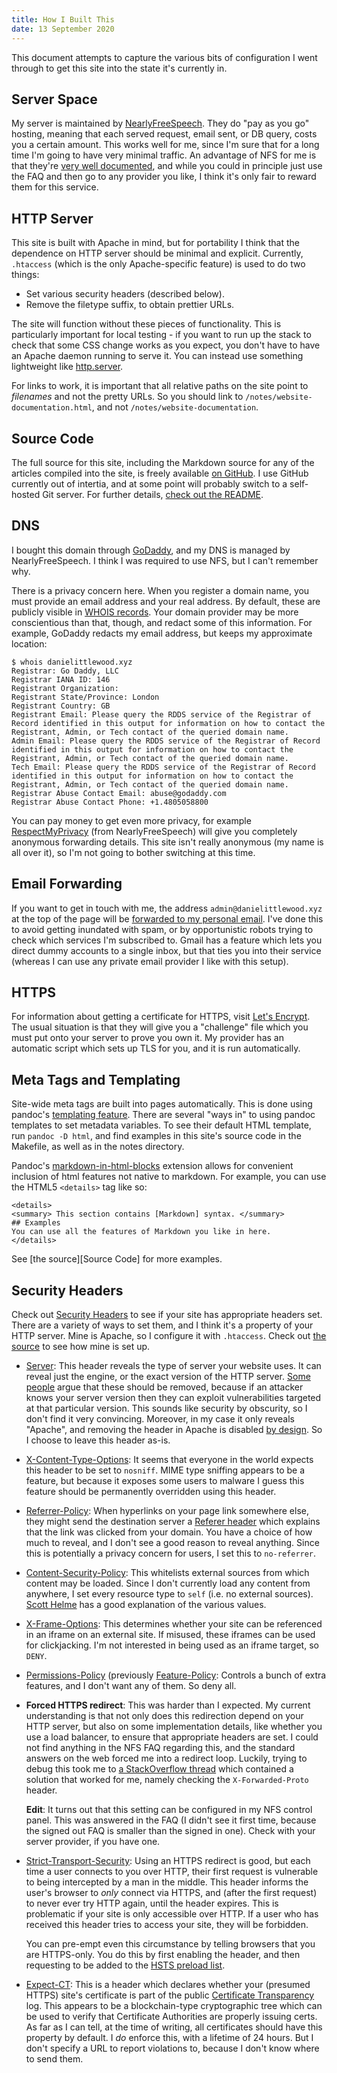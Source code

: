 ```yaml
---
title: How I Built This
date: 13 September 2020
---
```


This document attempts to capture the various bits of configuration I went
through to get this site into the state it's currently in.

## Server Space

My server is maintained by [NearlyFreeSpeech]. They do "pay as you go" hosting,
meaning that each served request, email sent, or DB query, costs you a certain
amount. This works well for me, since I'm sure that for a long time I'm going
to have very minimal traffic. An advantage of NFS for me is that they're [very
well documented][NearlyFreeSpeech-faq], and while you could in principle just
use the FAQ and then go to any provider you like, I think it's only fair to
reward them for this service.

## HTTP Server

This site is built with Apache in mind, but for portability I think that the
dependence on HTTP server should be minimal and explicit. Currently,
`.htaccess` (which is the only Apache-specific feature) is used to do two
things:

* Set various security headers (described below).
* Remove the filetype suffix, to obtain prettier URLs.

The site will function without these pieces of functionality. This is
particularly important for local testing - if you want to run up the stack to
check that some CSS change works as you expect, you don't have to have an
Apache daemon running to serve it. You can instead use something lightweight
like [http.server](https://docs.python.org/3/library/http.server.html).

For links to work, it is important that all relative paths on the site point to
*filenames* and not the pretty URLs. So you should link to
`/notes/website-documentation.html`, and not `/notes/website-documentation`.

## Source Code

The full source for this site, including the Markdown source for any of the
articles compiled into the site, is freely available [on GitHub][site-github].
I use GitHub currently out of intertia, and at some point will probably switch
to a self-hosted Git server. For further details, [check out the
README][site-github-readme].

## DNS

I bought this domain through [GoDaddy], and my DNS is managed by
NearlyFreeSpeech. I think I was required to use NFS, but I can't remember why.

There is a privacy concern here. When you register a domain name, you must
provide an email address and your real address. By default, these are publicly
visible in [WHOIS records]. Your domain provider may be more conscientious than
that, though, and redact some of this information. For example, GoDaddy redacts
my email address, but keeps my approximate location:

```
$ whois danielittlewood.xyz
Registrar: Go Daddy, LLC
Registrar IANA ID: 146
Registrant Organization:
Registrant State/Province: London
Registrant Country: GB
Registrant Email: Please query the RDDS service of the Registrar of Record identified in this output for information on how to contact the Registrant, Admin, or Tech contact of the queried domain name.
Admin Email: Please query the RDDS service of the Registrar of Record identified in this output for information on how to contact the Registrant, Admin, or Tech contact of the queried domain name.
Tech Email: Please query the RDDS service of the Registrar of Record identified in this output for information on how to contact the Registrant, Admin, or Tech contact of the queried domain name.
Registrar Abuse Contact Email: abuse@godaddy.com
Registrar Abuse Contact Phone: +1.4805058800
```

You can pay money to get even more privacy, for example [RespectMyPrivacy]
\(from NearlyFreeSpeech\) will give you completely anonymous forwarding
details. This site isn't really anonymous (my name is all over it), so I'm not
going to bother switching at this time.

## Email Forwarding

If you want to get in touch with me, the address `admin@danielittlewood.xyz` at
the top of the page will be [forwarded to my personal
email][NearlyFreeSpeech-email-forwarding]. I've done this to avoid getting
inundated with spam, or by opportunistic robots trying to check which services
I'm subscribed to. Gmail has a feature which lets you direct dummy accounts to
a single inbox, but that ties you into their service (whereas I can use any
private email provider I like with this setup).

## HTTPS

For information about getting a certificate for HTTPS, visit [Let's Encrypt].
The usual situation is that they will give you a "challenge" file which you
must put onto your server to prove you own it. My provider has an automatic
script which sets up TLS for you, and it is run automatically.

## Meta Tags and Templating

Site-wide meta tags are built into pages automatically. This is done using
pandoc's [templating feature][pandoc-templates]. There are several "ways in" to
using pandoc templates to set metadata variables. To see their default HTML
template, run `pandoc -D html`, and find examples in this site's source code in
the Makefile, as well as in the notes directory.

Pandoc's [markdown-in-html-blocks] extension allows for convenient inclusion of
html features not native to markdown. For example, you can use the HTML5
`<details>` tag like so:

```{.html.markdown}
<details>
<summary> This section contains [Markdown] syntax. </summary>
## Examples
You can use all the features of Markdown you like in here.
</details>
```

See [the source][Source Code] for more examples.

## Security Headers

Check out 
[Security Headers][header-scan] to see if your site has appropriate headers
set. There are a variety of ways to set them, and I think it's a property of
your HTTP server. Mine is Apache, so I configure it with `.htaccess`.
Check out [the source][site-github] to see how mine is set up.


* [Server][headers/server]: This header reveals the type of server your website
  uses. It can reveal just the engine, or the exact version of the HTTP server.
  [Some people][microsoft-hide-server] argue that these should be removed,
  because if an attacker knows your server version then they can exploit
  vulnerabilities targeted at that particular version. This sounds like
  security by obscurity, so I don't find it very convincing. Moreover, in my
  case it only reveals "Apache", and removing the header in Apache is disabled
  [by design][apache-show-header]. So I choose to leave this header as-is.

* [X-Content-Type-Options][headers/x-content-type-options]: It seems that
  everyone in the world expects this header to be set to `nosniff`. MIME type
  sniffing appears to be a feature, but because it exposes some users to
  malware I guess this feature should be permanently overridden using this
  header.

* [Referrer-Policy][headers/referrer-policy]: When hyperlinks on your page link
  somewhere else, they might send the destination server a [Referer
  header][headers/referer] which explains that the link was clicked from your
  domain. You have a choice of how much to reveal, and I don't see a good
  reason to reveal anything.  Since this is potentially a privacy concern for
  users, I set this to `no-referrer`.

* [Content-Security-Policy][headers/content-security-policy]: This whitelists
  external sources from which content may be loaded. Since I don't currently
  load any content from anywhere, I set every resource type to `self` (i.e. no
  external sources).  [Scott Helme][scotthelme-contentsecpol] has a good
  explanation of the various values.

* [X-Frame-Options][headers/x-frame-options]: This determines whether your site
  can be referenced in an iframe on an external site. If misused, these iframes
  can be used for clickjacking.  I'm not interested in being used as an iframe
  target, so `DENY`.

* [Permissions-Policy][headers/permissions-policy] (previously
  [Feature-Policy][headers/feature-policy]: Controls a bunch of extra features,
  and I don't want any of them. So deny all.

* **Forced HTTPS redirect**: This was harder than I expected. My current
  understanding is that not only does this redirection depend on your HTTP
  server, but also on some implementation details, like whether you use a load
  balancer, to ensure that appropriate headers are set. I could not find
  anything in the NFS FAQ regarding this, and the standard answers on the web
  forced me into a redirect loop. Luckily, trying to debug this took me to [a
  StackOverflow thread][stackoverflow-https] which contained a solution that
  worked for me, namely checking the `X-Forwarded-Proto` header.

  **Edit**: It turns out that this setting can be configured in my NFS control
  panel. This was answered in the FAQ (I didn't see it first time, because the
  signed out FAQ is smaller than the signed in one). Check with your server
  provider, if you have one.

* [Strict-Transport-Security][headers/strict-transport-security]: Using an
  HTTPS redirect is good, but each time a user connects to you over HTTP, their
  first request is vulnerable to being intercepted by a man in the middle. This
  header informs the user's browser to *only* connect via HTTPS, and (after the
  first request) to never ever try HTTP again, until the header expires.  This
  is problematic if your site is only accessible over HTTP. If a user who has
  received this header tries to access your site, they will be forbidden.

  You can pre-empt even this circumstance by telling browsers that you are
  HTTPS-only. You do this by first enabling the header, and then requesting to
  be added to the [HSTS preload list].

* [Expect-CT][headers/expect-ct]: This is a header which declares whether your
  (presumed HTTPS) site's certificate is part of the public [Certificate
  Transparency] log. This appears to be a blockchain-type cryptographic tree
  which can be used to verify that Certificate Authorities are properly issuing
  certs. As far as I can tell, at the time of writing, all certificates should
  have this property by default.  I *do* enforce this, with a lifetime of 24
  hours. But I don't specify a URL to report violations to, because I don't
  know where to send them.

[NearlyFreeSpeech]: https://www.nearlyfreespeech.net/
[NearlyFreeSpeech-faq]: https://www.nearlyfreespeech.net/about/faq
[NearlyFreeSpeech-email-forwarding]: https://www.nearlyfreespeech.net/services/email
[RespectMyPrivacy]: https://www.nearlyfreespeech.net/services/respect
[GoDaddy]: https://www.godaddy.com/
[Let's Encrypt]: https://letsencrypt.org/
[HSTS preload list]: https://hstspreload.org/
[Certificate Transparency]: https://www.certificate-transparency.org/
[WHOIS records]: https://en.wikipedia.org/wiki/WHOIS
[site-github]: https://github.com/danielittlewood0/danielittlewood.xyz
[site-github-readme]: https://github.com/danielittlewood0/danielittlewood.xyz/blob/master/README.md
[pandoc-templates]: https://pandoc.org/MANUAL.html#templates

[header-scan]: https://securityheaders.com/?q=danielittlewood.xyz&followRedirects=on 
[microsoft-hide-server]: https://techcommunity.microsoft.com/t5/iis-support-blog/remove-unwanted-http-response-headers/ba-p/369710
[apache-show-header]: (https://bz.apache.org/bugzilla/show_bug.cgi?id=40026)
[stackoverflow-https]: https://stackoverflow.com/questions/18328601/redirect-loop-while-redirecting-all-http-requests-to-https-using-htaccess
[scotthelme-contentsecpol]: https://scotthelme.co.uk/content-security-policy-an-introduction/

[headers/server]: https://developer.mozilla.org/en-US/docs/Web/HTTP/Headers/Server
[headers/x-content-type-options]: https://developer.mozilla.org/en-US/docs/Web/HTTP/Headers/X-Content-Type-Options
[headers/referrer-policy]: https://developer.mozilla.org/en-US/docs/Web/HTTP/Headers/Referrer-Policy
[headers/referer]: https://developer.mozilla.org/en-US/docs/Web/HTTP/Headers/Referer
[headers/content-security-policy]: https://developer.mozilla.org/en-US/docs/Web/HTTP/Headers/Content-Security-Policy
[headers/x-frame-options]: https://developer.mozilla.org/en-US/docs/Web/HTTP/Headers/X-Frame-Options
[headers/permissions-policy]: https://github.com/w3c/webappsec-permissions-policy/blob/master/permissions-policy-explainer.md
[headers/feature-policy]: https://developer.mozilla.org/en-US/docs/Web/HTTP/Headers/Feature-Policy
[headers/strict-transport-security]: https://developer.mozilla.org/en-US/docs/Web/HTTP/Headers/Strict-Transport-Security
[headers/expect-ct]: https://developer.mozilla.org/en-US/docs/Web/HTTP/Headers/Expect-CT

[markdown-in-html-blocks]: https://pandoc.org/MANUAL.html#extension-markdown_in_html_blocks

